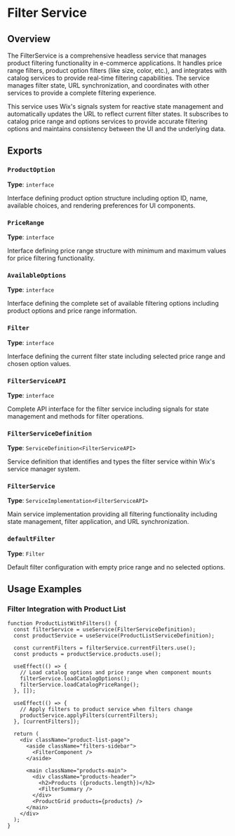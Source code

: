 # Filter Service

## Overview

The FilterService is a comprehensive headless service that manages product filtering functionality in e-commerce applications. It handles price range filters, product option filters (like size, color, etc.), and integrates with catalog services to provide real-time filtering capabilities. The service manages filter state, URL synchronization, and coordinates with other services to provide a complete filtering experience.

This service uses Wix's signals system for reactive state management and automatically updates the URL to reflect current filter states. It subscribes to catalog price range and options services to provide accurate filtering options and maintains consistency between the UI and the underlying data.

## Exports

### `ProductOption`
**Type**: `interface`

Interface defining product option structure including option ID, name, available choices, and rendering preferences for UI components.

### `PriceRange`
**Type**: `interface`

Interface defining price range structure with minimum and maximum values for price filtering functionality.

### `AvailableOptions`
**Type**: `interface`

Interface defining the complete set of available filtering options including product options and price range information.

### `Filter`
**Type**: `interface`

Interface defining the current filter state including selected price range and chosen option values.

### `FilterServiceAPI`
**Type**: `interface`

Complete API interface for the filter service including signals for state management and methods for filter operations.

### `FilterServiceDefinition`
**Type**: `ServiceDefinition<FilterServiceAPI>`

Service definition that identifies and types the filter service within Wix's service manager system.

### `FilterService`
**Type**: `ServiceImplementation<FilterServiceAPI>`

Main service implementation providing all filtering functionality including state management, filter application, and URL synchronization.

### `defaultFilter`
**Type**: `Filter`

Default filter configuration with empty price range and no selected options.

## Usage Examples

### Filter Integration with Product List
```tsx
function ProductListWithFilters() {
  const filterService = useService(FilterServiceDefinition);
  const productService = useService(ProductListServiceDefinition);
  
  const currentFilters = filterService.currentFilters.use();
  const products = productService.products.use();
  
  useEffect(() => {
    // Load catalog options and price range when component mounts
    filterService.loadCatalogOptions();
    filterService.loadCatalogPriceRange();
  }, []);
  
  useEffect(() => {
    // Apply filters to product service when filters change
    productService.applyFilters(currentFilters);
  }, [currentFilters]);
  
  return (
    <div className="product-list-page">
      <aside className="filters-sidebar">
        <FilterComponent />
      </aside>
      
      <main className="products-main">
        <div className="products-header">
          <h2>Products ({products.length})</h2>
          <FilterSummary />
        </div>
        <ProductGrid products={products} />
      </main>
    </div>
  );
}
```
